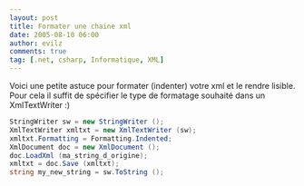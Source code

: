 ```yaml
---
layout: post
title: Formater une chaine xml
date: 2005-08-10 06:00
author: evilz
comments: true
tag: [.net, csharp, Informatique, XML]
---
```


Voici une petite astuce pour formater (indenter) votre xml et le rendre lisible.
Pour cela il suffit de spécifier le type de formatage souhaité dans un XmlTextWriter :)

```csharp
StringWriter sw = new StringWriter ();
XmlTextWriter xmltxt = new XmlTextWriter (sw);
xmltxt.Formatting = Formatting.Indented;
XmlDocument doc = new XmlDocument ();
doc.LoadXml (ma_string_d_origine);
xmltxt = doc.Save (xmltxt);
string my_new_string = sw.ToString ();
```
